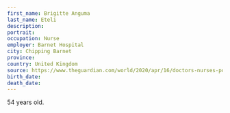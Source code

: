```yaml
---
first_name: Brigitte Anguma
last_name: Eteli
description: 
portrait: 
occupation: Nurse
employer: Barnet Hospital
city: Chipping Barnet
province: 
country: United Kingdom
source: https://www.theguardian.com/world/2020/apr/16/doctors-nurses-porters-volunteers-the-uk-health-workers-who-have-died-from-covid-19
birth_date: 
death_date: 
---
```


54 years old.